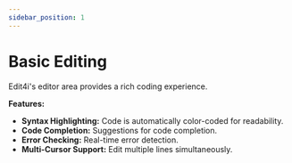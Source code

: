 ```yaml
---
sidebar_position: 1
---
```


# Basic Editing

Edit4i's editor area provides a rich coding experience.

**Features:**

*   **Syntax Highlighting:**  Code is automatically color-coded for readability.
*   **Code Completion:**  Suggestions for code completion.
*   **Error Checking:**  Real-time error detection.
*   **Multi-Cursor Support:** Edit multiple lines simultaneously.
